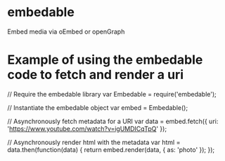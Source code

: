 # embedable

Embed media via oEmbed or openGraph

# Example of using the embedable code to fetch and render a uri

// Require the embedable library
var Embedable = require('embedable');

// Instantiate the embedable object
var embed = Embedable();

// Asynchronously fetch metadata for a URI
var data = embed.fetch({
  uri: 'https://www.youtube.com/watch?v=igUMDICqTpQ'
});

// Asynchronously render html with the metadata
var html = data.then(function(data) {
  return embed.render(data, {
    as: 'photo'
  });
});

